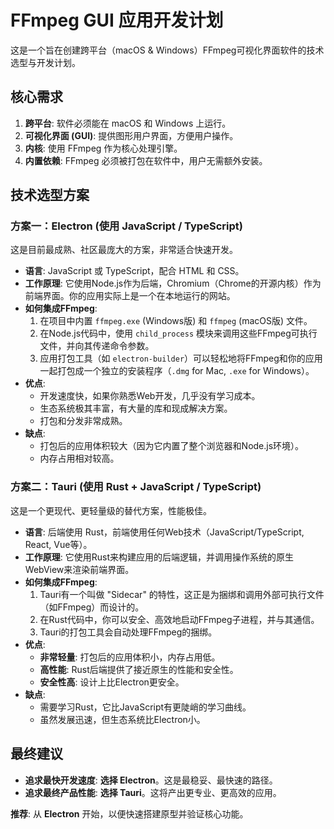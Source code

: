 # FFmpeg GUI 应用开发计划

这是一个旨在创建跨平台（macOS & Windows）FFmpeg可视化界面软件的技术选型与开发计划。

## 核心需求

1.  **跨平台**: 软件必须能在 macOS 和 Windows 上运行。
2.  **可视化界面 (GUI)**: 提供图形用户界面，方便用户操作。
3.  **内核**: 使用 FFmpeg 作为核心处理引擎。
4.  **内置依赖**: FFmpeg 必须被打包在软件中，用户无需额外安装。

## 技术选型方案

### 方案一：Electron (使用 JavaScript / TypeScript)

这是目前最成熟、社区最庞大的方案，非常适合快速开发。

*   **语言**: JavaScript 或 TypeScript，配合 HTML 和 CSS。
*   **工作原理**: 它使用Node.js作为后端，Chromium（Chrome的开源内核）作为前端界面。你的应用实际上是一个在本地运行的网站。
*   **如何集成FFmpeg**:
    1.  在项目中内置 `ffmpeg.exe` (Windows版) 和 `ffmpeg` (macOS版) 文件。
    2.  在Node.js代码中，使用 `child_process` 模块来调用这些FFmpeg可执行文件，并向其传递命令参数。
    3.  应用打包工具（如 `electron-builder`）可以轻松地将FFmpeg和你的应用一起打包成一个独立的安装程序（`.dmg` for Mac, `.exe` for Windows）。
*   **优点**:
    *   开发速度快，如果你熟悉Web开发，几乎没有学习成本。
    *   生态系统极其丰富，有大量的库和现成解决方案。
    *   打包和分发非常成熟。
*   **缺点**:
    *   打包后的应用体积较大（因为它内置了整个浏览器和Node.js环境）。
    *   内存占用相对较高。

### 方案二：Tauri (使用 Rust + JavaScript / TypeScript)

这是一个更现代、更轻量级的替代方案，性能极佳。

*   **语言**: 后端使用 Rust，前端使用任何Web技术（JavaScript/TypeScript, React, Vue等）。
*   **工作原理**: 它使用Rust来构建应用的后端逻辑，并调用操作系统的原生WebView来渲染前端界面。
*   **如何集成FFmpeg**:
    1.  Tauri有一个叫做 "Sidecar" 的特性，这正是为捆绑和调用外部可执行文件（如FFmpeg）而设计的。
    2.  在Rust代码中，你可以安全、高效地启动FFmpeg子进程，并与其通信。
    3.  Tauri的打包工具会自动处理FFmpeg的捆绑。
*   **优点**:
    *   **非常轻量**: 打包后的应用体积小，内存占用低。
    *   **高性能**: Rust后端提供了接近原生的性能和安全性。
    *   **安全性高**: 设计上比Electron更安全。
*   **缺点**:
    *   需要学习Rust，它比JavaScript有更陡峭的学习曲线。
    *   虽然发展迅速，但生态系统比Electron小。

## 最终建议

*   **追求最快开发速度**: **选择 Electron**。这是最稳妥、最快速的路径。
*   **追求最终产品性能**: **选择 Tauri**。这将产出更专业、更高效的应用。

**推荐**: 从 **Electron** 开始，以便快速搭建原型并验证核心功能。
